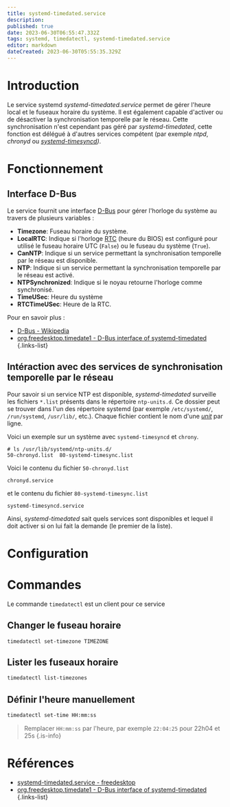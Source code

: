 ```yaml
---
title: systemd-timedated.service
description: 
published: true
date: 2023-06-30T06:55:47.332Z
tags: systemd, timedatectl, systemd-timedated.service
editor: markdown
dateCreated: 2023-06-30T05:55:35.329Z
---
```


# Introduction
Le service systemd *systemd-timedated.service* permet de gérer l'heure local et le fuseaux horaire du système. Il est également capable d'activer ou de désactiver la synchronisation temporelle par le réseau. Cette synchronisation n'est cependant pas géré par *systemd-timedated*, cette fonction est délégué à d'autres services compétent (par exemple *ntpd*, *chronyd* ou *[systemd-timesyncd](/systemd/timesyncd))*.

# Fonctionnement
## Interface D-Bus
Le service fournit une interface [D-Bus](https://en.wikipedia.org/wiki/D-Bus) pour gérer l'horloge du système au travers de plusieurs variables :
- **Timezone**: Fuseau horaire du système.
- **LocalRTC**: Indique si l'horloge [RTC](https://en.wikipedia.org/wiki/Real-time_clock) (heure du BIOS) est configuré pour utilisé le fuseau horaire UTC (`False`) ou le fuseau du système (`True`).
- **CanNTP**: Indique si un service permettant la synchronisation temporelle par le réseau est disponible.
- **NTP**: Indique si un service permettant la synchronisation temporelle par le réseau est activé.
- **NTPSynchronized**: Indique si le noyau retourne l'horloge comme synchronisé.
- **TimeUSec**: Heure du système
- **RTCTimeUSec**: Heure de la RTC.

Pour en savoir plus :
- [D-Bus - Wikipedia](https://en.wikipedia.org/wiki/D-Bus)
- [org.freedesktop.timedate1 - D-Bus interface of systemd-timedated](https://www.freedesktop.org/software/systemd/man/org.freedesktop.timedate1.html#)
{.links-list}

## Intéraction avec des services de synchronisation temporelle par le réseau
Pour savoir si un service NTP est disponible, *systemd-timedated* surveille les fichiers `*.list` présents dans le répertoire `ntp-units.d`. Ce dossier peut se trouver dans l'un des répertoire systemd (par exemple `/etc/systemd/`, `/run/systemd`, `/usr/lib/`, etc.). Chaque fichier contient le nom d'une *[unit](/systemd/unit)* par ligne.

Voici un exemple sur un système avec `systemd-timesyncd` et `chrony`.

```
# ls /usr/lib/systemd/ntp-units.d/
50-chronyd.list  80-systemd-timesync.list
```
Voici le contenu du fichier `50-chronyd.list`
```
chronyd.service
```

et le contenu du fichier `80-systemd-timesync.list`
```
systemd-timesyncd.service
```

Ainsi, *systemd-timedated* sait quels services sont disponibles et lequel il doit activer si on lui fait la demande (le premier de la liste).

# Configuration

# Commandes
Le commande `timedatectl` est un client pour ce service

## Changer le fuseau horaire
```
timedatectl set-timezone TIMEZONE
```

## Lister les fuseaux horaire
```bash
timedatectl list-timezones
```

## Définir l'heure manuellement
```bash
timedatectl set-time HH:mm:ss
```
> Remplacer `HH:mm:ss` par l'heure, par exemple `22:04:25` pour 22h04 et 25s
{.is-info}

# Références
- [systemd-timedated.service - freedesktop](https://www.freedesktop.org/software/systemd/man/systemd-timedated.service.html)
- [org.freedesktop.timedate1 - D-Bus interface of systemd-timedated](https://www.freedesktop.org/software/systemd/man/org.freedesktop.timedate1.html#)
{.links-list}